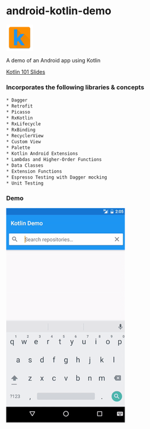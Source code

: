 # android-kotlin-demo

![Icon](app/src/main/res/mipmap-hdpi/ic_launcher.png)

A demo of an Android app using Kotlin

[Kotlin 101 Slides](https://docs.google.com/presentation/d/1RONjTABiAWTrDNcAOWB12GEKr1LbJy8PAqwGDhpJ8_Q/edit?usp=sharing)

### Incorporates the following libraries &amp; concepts

```
* Dagger
* Retrofit
* Picasso
* RxKotlin
* RxLifecycle
* RxBinding
* RecyclerView
* Custom View
* Palette
* Kotlin Android Extensions
* Lambdas and Higher-Order Functions
* Data Classes
* Extension Functions
* Espresso Testing with Dagger mocking
* Unit Testing
```

### Demo
![Demo](demo.gif)

